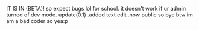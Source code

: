 IT IS IN (BETA)!
so expect bugs lol 
for school.
it doesn't work if ur admin turned of dev mode.
update(0.1)
.added text edit
.now public
so bye 
btw im am a bad coder so yea:p
